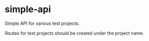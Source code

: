 # simple-api
Simple API for various test projects.

Routes for test projects should be created under the project name.

